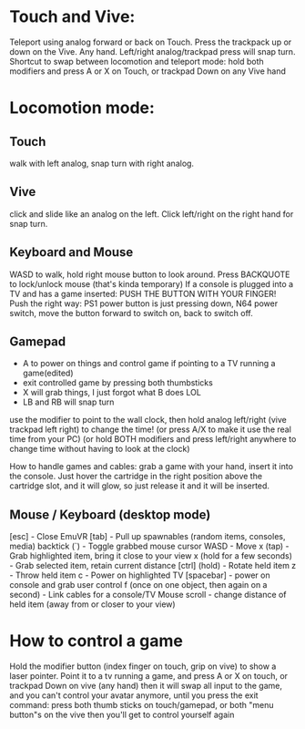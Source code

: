 
# Touch and Vive:
Teleport using analog forward or back on Touch. Press the trackpack up or down on the Vive. Any hand.
Left/right analog/trackpad press will snap turn.
Shortcut to swap between locomotion and teleport mode: hold both modifiers and press A or X on Touch, or trackpad Down on any Vive hand

# Locomotion mode: 
## Touch
walk with left analog, snap turn with right analog. 
## Vive
click and slide like an analog on the left. Click left/right on the right hand for snap turn.
## Keyboard and Mouse
WASD to walk, hold right mouse button to look around. Press BACKQUOTE to lock/unlock mouse (that's kinda temporary)
If a console is plugged into a TV and has a game inserted: PUSH THE BUTTON WITH YOUR FINGER!
	Push the right way: PS1 power button is just pressing down, N64 power switch, move the button forward to switch on, back to switch off.
## Gamepad
* A to power on things and control game if pointing to a TV running a game(edited)
* exit controlled game by pressing both thumbsticks
* X will grab things, I just forgot what B does LOL
* LB and RB will snap turn

use the modifier to point to the wall clock, then hold analog left/right (vive trackpad left right) to change the time!
	(or press A/X to make it use the real time from your PC)
	(or hold BOTH modifiers and press left/right anywhere to change time without having to look at the clock)

How to handle games and cables: grab a game with your hand, insert it into the console. Just hover the cartridge in the right position above the cartridge slot, and it will glow, so just release it and it will be inserted.

## Mouse / Keyboard (desktop mode)

[esc] - Close EmuVR
[tab] - Pull up spawnables (random items, consoles, media) backtick
(\`) - Toggle grabbed mouse cursor
WASD - Move
x (tap) - Grab highlighted item, bring it close to your view
x (hold for a few seconds) - Grab selected item, retain current distance
[ctrl] (hold) - Rotate held item
z - Throw held item
c - Power on highlighted TV [spacebar] - power on console and grab user control
f (once on one object, then again on a second) - Link cables for a console/TV
Mouse scroll - change distance of held item (away from or closer to your view)


# How to control a game
Hold the modifier button (index finger on touch, grip on vive) to show a laser pointer. Point it to a tv running a game, and press A or X on touch, or trackpad Down on vive (any hand)
then it will swap all input to the game, and you can't control your avatar anymore, until you press the exit command: press both thumb sticks on touch/gamepad, or both "menu button"s on the vive
then you'll get to control yourself again
